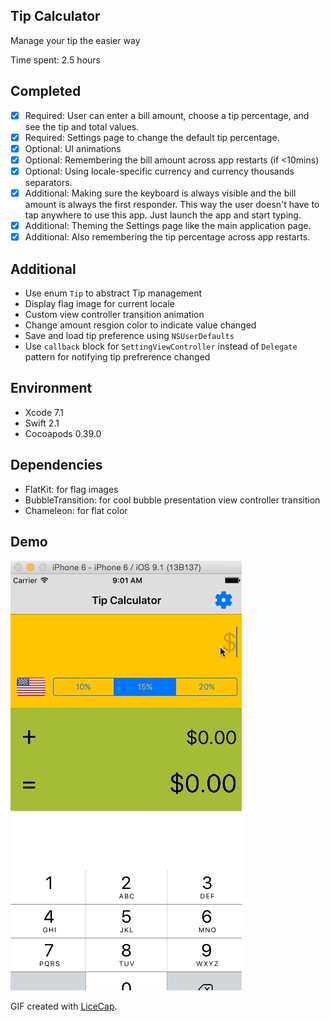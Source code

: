 Tip Calculator
-- 
Manage your tip the easier way

Time spent: 2.5 hours

Completed
--

* [x] Required: User can enter a bill amount, choose a tip percentage, and see the tip and total values.
* [x] Required: Settings page to change the default tip percentage.
* [x] Optional: UI animations
* [x] Optional: Remembering the bill amount across app restarts (if <10mins)
* [x] Optional: Using locale-specific currency and currency thousands separators.
* [x] Additional: Making sure the keyboard is always visible and the bill amount is always the first responder. This way the user doesn't have to tap anywhere to use this app. Just launch the app and start typing.
* [x] Additional: Theming the Settings page like the main application page.
* [x] Additional: Also remembering the tip percentage across app restarts.

Additional
--
- Use enum `Tip` to abstract Tip management
- Display flag image for current locale
- Custom view controller transition animation
- Change amount resgion color to indicate value changed
- Save and load tip preference using `NSUserDefaults`
- Use `callback` block for `SettingViewController` instead of `Delegate` pattern for notifying tip prefrerence changed

Environment
--
- Xcode 7.1
- Swift 2.1
- Cocoapods 0.39.0

Dependencies
--
- FlatKit: for flag images
- BubbleTransition: for cool bubble presentation view controller transition
- Chameleon: for flat color

Demo
--
![Demo](demo.gif)

GIF created with [LiceCap](http://www.cockos.com/licecap/).
